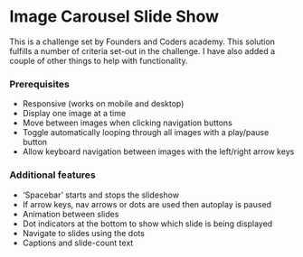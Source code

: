 Image Carousel Slide Show
=========================


This is a challenge set by Founders and Coders academy.  This solution fulfills a number of criteria set-out in the challenge.  I have also added a couple of other things to help with functionality.

### Prerequisites

- Responsive (works on mobile and desktop)
- Display one image at a time
- Move between images when clicking navigation buttons
- Toggle automatically looping through all images with a play/pause button
- Allow keyboard navigation between images with the left/right arrow keys

### Additional features

- ‘Spacebar’ starts and stops the slideshow
- If arrow keys, nav arrows or dots are used then autoplay is paused
- Animation between slides
- Dot indicators at the bottom to show which slide is being displayed
- Navigate to slides using the dots
- Captions and slide-count text



